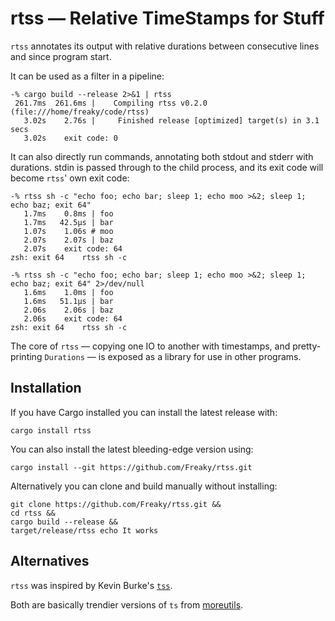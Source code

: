# rtss — Relative TimeStamps for Stuff

`rtss` annotates its output with relative durations between consecutive lines and
since program start.

It can be used as a filter in a pipeline:

```
-% cargo build --release 2>&1 | rtss
 261.7ms  261.6ms |    Compiling rtss v0.2.0 (file:///home/freaky/code/rtss)
   3.02s    2.76s |     Finished release [optimized] target(s) in 3.1 secs
   3.02s    exit code: 0
```

It can also directly run commands, annotating both stdout and stderr with durations.
stdin is passed through to the child process, and its exit code will become `rtss`'
own exit code:

```
-% rtss sh -c "echo foo; echo bar; sleep 1; echo moo >&2; sleep 1; echo baz; exit 64"
   1.7ms    0.8ms | foo
   1.7ms   42.5μs | bar
   1.07s    1.06s # moo
   2.07s    2.07s | baz
   2.07s    exit code: 64
zsh: exit 64    rtss sh -c

-% rtss sh -c "echo foo; echo bar; sleep 1; echo moo >&2; sleep 1; echo baz; exit 64" 2>/dev/null
   1.6ms    1.0ms | foo
   1.6ms   51.1μs | bar
   2.06s    2.06s | baz
   2.06s    exit code: 64
zsh: exit 64    rtss sh -c
```

The core of `rtss` — copying one IO to another with timestamps, and pretty-printing
`Durations` — is exposed as a library for use in other programs.


## Installation

If you have Cargo installed you can install the latest release with:

```
cargo install rtss
```

You can also install the latest bleeding-edge version using:

```
cargo install --git https://github.com/Freaky/rtss.git
```

Alternatively you can clone and build manually without installing:

```
git clone https://github.com/Freaky/rtss.git &&
cd rtss &&
cargo build --release &&
target/release/rtss echo It works
```


## Alternatives

`rtss` was inspired by Kevin Burke's [`tss`](https://github.com/kevinburke/tss).

Both are basically trendier versions of `ts` from [moreutils](https://joeyh.name/code/moreutils/).
